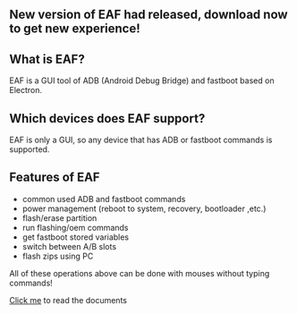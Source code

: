 ##  New version of EAF had released, download now to get new experience!

## What is EAF?
EAF is a GUI tool of ADB (Android Debug Bridge) and fastboot based on Electron.

## Which devices does EAF support?
EAF is only a GUI, so any device that has ADB or fastboot commands is supported.

## Features of EAF
- common used ADB and fastboot commands
- power management (reboot to system, recovery, bootloader ,etc.)
- flash/erase partition
- run flashing/oem commands
- get fastboot stored variables
- switch between A/B slots
- flash zips using PC  

All of these operations above can be done with mouses without typing commands!

[Click me](https://ryantsui1109.github.io/eaf_web/en/docs) to read the documents